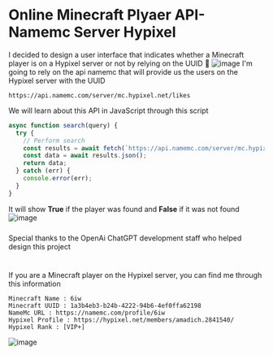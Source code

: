 # Online Minecraft Plyaer API-Namemc Server **Hypixel**
I decided to design a user interface that indicates whether a Minecraft player is on a Hypixel server or not by relying on the UUID 🍃
![image](https://user-images.githubusercontent.com/74735976/212465811-3356e66f-7ae9-4a29-bee2-9353c8713a4f.png)
I'm going to rely on the api namemc that will provide us the users on the Hypixel server with the UUID
```url
https://api.namemc.com/server/mc.hypixel.net/likes
```
We will learn about this API in JavaScript through this script
```js
async function search(query) {
  try {
    // Perform search
    const results = await fetch(`https://api.namemc.com/server/mc.hypixel.net/likes?profile=${query}`);
    const data = await results.json();
    return data;
  } catch (err) {
    console.error(err);
  }
}
```
It will show **True** if the player was found and **False** if it was not found
![image](https://user-images.githubusercontent.com/74735976/212466147-4b2919b0-0806-4701-a905-231e5fc89414.png)

###
Special thanks to the OpenAi ChatGPT development staff who helped design this project
#
If you are a Minecraft player on the Hypixel server, you can find me through this information
```
Minecraft Name : 6iw
Minecraft UUID : 1a3b4eb3-b24b-4222-94b6-4ef0ffa62198
NameMc URL : https://namemc.com/profile/6iw
Hypixel Profile : https://hypixel.net/members/amadich.2841540/
Hypixel Rank : [VIP+]
```
![image](https://user-images.githubusercontent.com/74735976/212466003-6bdfba43-b175-48a9-bd0b-f0b3d0ab114c.png)
#
